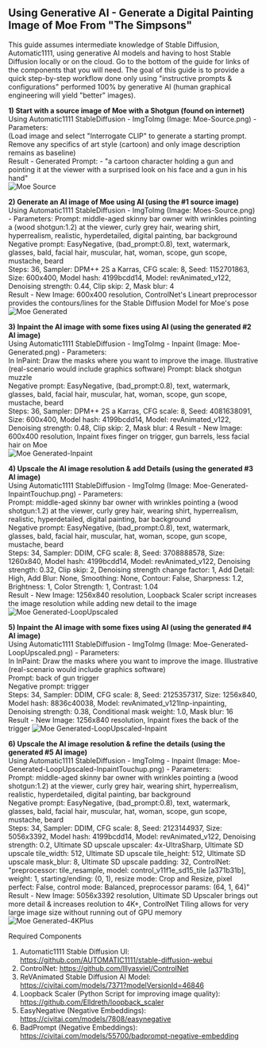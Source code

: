 ## Using Generative AI - Generate a Digital Painting Image of Moe From "The Simpsons"

This guide assumes intermediate knowledge of Stable Diffusion, Automatic1111, using generative AI models and having to host Stable Diffusion locally or on the cloud. Go to the bottom of the guide for links of the components that you will need. The goal of this guide is to provide a quick step-by-step workflow done only using "instructive prompts & configurations" performed 100% by generative AI (human graphical engineering will yield "better" images).  

**1) Start with a source image of Moe with a Shotgun (found on internet)**  
Using Automatic1111 StableDiffusion - ImgToImg (Image: Moe-Source.png) - Parameters:  
(Load image and select "Interrogate CLIP" to generate a starting prompt. Remove any specifics of art style (cartoon) and only image description remains as baseline)  
Result - Generated Prompt: - "a cartoon character holding a gun and pointing it at the viewer with a surprised look on his face and a gun in his hand"  
![Moe Source](https://github.com/bartczernicki/StableDiffusion/blob/main/ImgToImg/Simpsons/Moe/Moe-Source.jpg)

**2) Generate an AI image of Moe using AI (using the #1 source image)**  
Using Automatic1111 StableDiffusion - ImgToImg (Image: Moes-Source.png) - Parameters:
Prompt: middle-aged skinny bar owner with wrinkles pointing a (wood shotgun:1.2) at the viewer, curly grey hair, wearing shirt, hyperrealism, realistic, hyperdetailed, digital painting, bar background  
Negative prompt: EasyNegative, (bad_prompt:0.8), text, watermark, glasses, bald, facial hair, muscular, hat, woman, scope, gun scope, mustache, beard  
Steps: 36, Sampler: DPM++ 2S a Karras, CFG scale: 8, Seed: 1152701863, Size: 600x400, Model hash: 4199bcdd14, Model: revAnimated_v122, Denoising strength: 0.44, Clip skip: 2, Mask blur: 4  
Result - New Image: 600x400 resolution, ControlNet's Lineart preprocessor provides the contours/lines for the Stable Diffusion Model for Moe's pose
![Moe Generated](https://github.com/bartczernicki/StableDiffusion/blob/main/ImgToImg/Simpsons/Moe/Moe-Generated.png)

**3) Inpaint the AI image with some fixes using AI (using the generated #2 AI image)**  
Using Automatic1111 StableDiffusion - ImgToImg - Inpaint (Image: Moe-Generated.png) - Parameters:  
In InPaint: Draw the masks where you want to improve the image. Illustrative (real-scenario would include graphics software)
Prompt: black shotgun muzzle  
Negative prompt: EasyNegative, (bad_prompt:0.8), text, watermark, glasses, bald, facial hair, muscular, hat, woman, scope, gun scope, mustache, beard  
Steps: 36, Sampler: DPM++ 2S a Karras, CFG scale: 8, Seed: 4081638091, Size: 600x400, Model hash: 4199bcdd14, Model: revAnimated_v122, Denoising strength: 0.48, Clip skip: 2, Mask blur: 4
Result - New Image: 600x400 resolution, Inpaint fixes finger on trigger, gun barrels, less facial hair on Moe  
![Moe Generated-Inpaint](https://github.com/bartczernicki/StableDiffusion/blob/main/ImgToImg/Simpsons/Moe/Moe-Generated-InpaintTouchup.png)

**4) Upscale the AI image resolution & add Details (using the generated #3 AI image)**  
Using Automatic1111 StableDiffusion - ImgToImg (Image: Moe-Generated-InpaintTouchup.png) - Parameters:  
Prompt: middle-aged skinny bar owner with wrinkles pointing a (wood shotgun:1.2) at the viewer, curly grey hair, wearing shirt, hyperrealism, realistic, hyperdetailed, digital painting, bar background  
Negative prompt: EasyNegative, (bad_prompt:0.8), text, watermark, glasses, bald, facial hair, muscular, hat, woman, scope, gun scope, mustache, beard  
Steps: 34, Sampler: DDIM, CFG scale: 8, Seed: 3708888578, Size: 1260x840, Model hash: 4199bcdd14, Model: revAnimated_v122, Denoising strength: 0.32, Clip skip: 2, Denoising strength change factor: 1, Add Detail: High, Add Blur: None, Smoothing: None, Contour: False, Sharpness: 1.2, Brightness: 1, Color Strength: 1, Contrast: 1.04  
Result - New Image: 1256x840 resolution, Loopback Scaler script increases the image resolution while adding new detail to the image  
![Moe Generated-LoopUpscaled](https://github.com/bartczernicki/StableDiffusion/blob/main/ImgToImg/Simpsons/Moe/Moe-Generated-LoopUpscaled.png)

**5) Inpaint the AI image with some fixes using AI (using the generated #4 AI image)**  
Using Automatic1111 StableDiffusion - ImgToImg (Image: Moe-Generated-LoopUpscaled.png) - Parameters:  
In InPaint: Draw the masks where you want to improve the image. Illustrative (real-scenario would include graphics software)  
Prompt: back of gun trigger  
Negative prompt: trigger  
Steps: 34, Sampler: DDIM, CFG scale: 8, Seed: 2125357317, Size: 1256x840, Model hash: 8836c40038, Model: revAnimated_v121Inp-inpainting, Denoising strength: 0.38, Conditional mask weight: 1.0, Mask blur: 16  
Result - New Image: 1256x840 resolution, Inpaint fixes the back of the trigger
![Moe Generated-LoopUpscaled-Inpaint](https://github.com/bartczernicki/StableDiffusion/blob/main/ImgToImg/Simpsons/Moe/Moe-Generated-LoopUpscaled-InpaintTouchup.png)

**6) Upscale the AI image resolution & refine the details (using the generated #5 AI image)**  
Using Automatic1111 StableDiffusion - ImgToImg - Inpaint (Image: Moe-Generated-LoopUpscaled-InpaintTouchup.png) - Parameters:  
Prompt: middle-aged skinny bar owner with wrinkles pointing a (wood shotgun:1.2) at the viewer, curly grey hair, wearing shirt, hyperrealism, realistic, hyperdetailed, digital painting, bar background  
Negative prompt: EasyNegative, (bad_prompt:0.8), text, watermark, glasses, bald, facial hair, muscular, hat, woman, scope, gun scope, mustache, beard  
Steps: 34, Sampler: DDIM, CFG scale: 8, Seed: 2123144937, Size: 5056x3392, Model hash: 4199bcdd14, Model: revAnimated_v122, Denoising strength: 0.2, Ultimate SD upscale upscaler: 4x-UltraSharp, Ultimate SD upscale tile_width: 512, Ultimate SD upscale tile_height: 512, Ultimate SD upscale mask_blur: 8, Ultimate SD upscale padding: 32, ControlNet: "preprocessor: tile_resample, model: control_v11f1e_sd15_tile [a371b31b], weight: 1, starting/ending: (0, 1), resize mode: Crop and Resize, pixel perfect: False, control mode: Balanced, preprocessor params: (64, 1, 64)"  
Result - New Image: 5056x3392 resolution, Ultimate SD Upscaler brings out more detail & increases reolution to 4K+, ControlNet Tiling allows for very large image size without running out of GPU memory  
![Moe Generated-4KPlus](https://github.com/bartczernicki/StableDiffusion/blob/main/ImgToImg/Simpsons/Moe/Moe-Generated-4KPlus.jpg)

Required Components
1) Automatic1111 Stable Diffusion UI: https://github.com/AUTOMATIC1111/stable-diffusion-webui  
2) ControlNet: https://github.com/lllyasviel/ControlNet  
3) ReVAnimated Stable Diffusion AI Model: https://civitai.com/models/7371?modelVersionId=46846  
4) Loopback Scaler (Python Script for improving image quality): https://github.com/Elldreth/loopback_scaler  
5) EasyNegative (Negative Embeddings): https://civitai.com/models/7808/easynegative  
6) BadPrompt (Negative Embeddings): https://civitai.com/models/55700/badprompt-negative-embedding  
